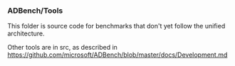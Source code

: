 ### ADBench/Tools

This folder is source code for benchmarks that don't yet follow the unified architecture.  

Other tools are in src, as described in https://github.com/microsoft/ADBench/blob/master/docs/Development.md
